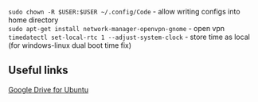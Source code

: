 `sudo chown -R $USER:$USER ~/.config/Code` - allow writing configs into home directory  
`sudo apt-get install network-manager-openvpn-gnome` - open vpn  
`timedatectl set-local-rtc 1 --adjust-system-clock` - store time as local (for windows-linux dual boot time fix)


## Useful links

[Google Drive for Ubuntu](https://linuxconfig.org/google-drive-on-ubuntu-18-04-bionic-beaver-linux)
